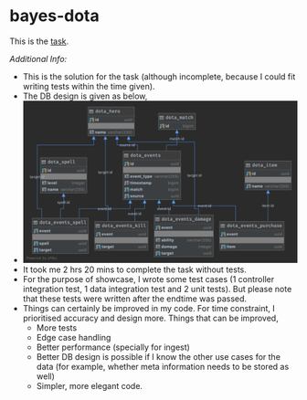 
bayes-dota  
==========  
  
This is the [task](TASK.md).  
  
*Additional Info:*

 - This is the solution for the task (although incomplete, because I could fit writing tests within the time given). 
 - The DB design is given as below,
 - ![DB Design](dota.png)
 - It took me 2 hrs 20 mins to complete the task without tests.
 - For the purpose of showcase, I wrote some test cases (1 controller integration test, 1 data integration test and 2 unit tests). But please note that these tests were written after the endtime was passed.
 - Things can certainly be improved in my code. For time constraint, I prioritised accuracy and design more. Things that can be improved,
	 - More tests
	 - Edge case handling
	 - Better performance (specially for ingest)
	 - Better DB design is possible if I know the other use cases for the data (for example, whether meta information needs to be stored as well)
	 - Simpler, more elegant code.
